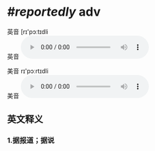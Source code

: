 # ***\#reportedly*** adv
英音 [rɪ'pɔːtɪdli  
英音
<audio src="./media/reportedly1_AAC.aac" controls="controls"></audio>

美音 rɪ'pɔːrtɪdli  
美音
<audio src="./media/reportedly2_AAC.aac" controls="controls"></audio>



  

英文释义
---
### 1.**据报道；据说**  


